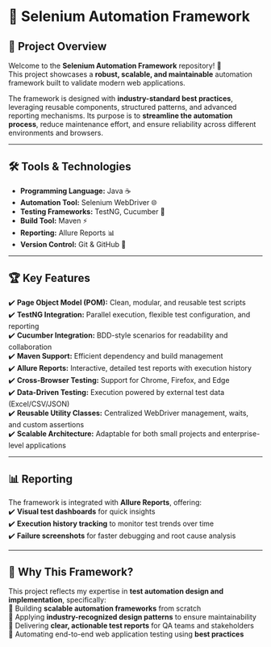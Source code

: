 # 🚀 Selenium Automation Framework

## 📖 Project Overview
Welcome to the **Selenium Automation Framework** repository! 🎯  
This project showcases a **robust, scalable, and maintainable** automation framework built to validate modern web applications.  

The framework is designed with **industry-standard best practices**, leveraging reusable components, structured patterns, and advanced reporting mechanisms. Its purpose is to **streamline the automation process**, reduce maintenance effort, and ensure reliability across different environments and browsers.

---

## 🛠 Tools & Technologies
- **Programming Language:** Java ☕  
- **Automation Tool:** Selenium WebDriver 🌐  
- **Testing Frameworks:** TestNG, Cucumber 🧪  
- **Build Tool:** Maven ⚡  
- **Reporting:** Allure Reports 📊  
- **Version Control:** Git & GitHub 🐙  

---

## 🏆 Key Features
✔️ **Page Object Model (POM):** Clean, modular, and reusable test scripts  
✔️ **TestNG Integration:** Parallel execution, flexible test configuration, and reporting  
✔️ **Cucumber Integration:** BDD-style scenarios for readability and collaboration  
✔️ **Maven Support:** Efficient dependency and build management  
✔️ **Allure Reports:** Interactive, detailed test reports with execution history  
✔️ **Cross-Browser Testing:** Support for Chrome, Firefox, and Edge  
✔️ **Data-Driven Testing:** Execution powered by external test data (Excel/CSV/JSON)  
✔️ **Reusable Utility Classes:** Centralized WebDriver management, waits, and custom assertions  
✔️ **Scalable Architecture:** Adaptable for both small projects and enterprise-level applications  

---

## 📊 Reporting
The framework is integrated with **Allure Reports**, offering:  
✔️ **Visual test dashboards** for quick insights  
✔️ **Execution history tracking** to monitor test trends over time  
✔️ **Failure screenshots** for faster debugging and root cause analysis  

---

## 🎯 Why This Framework?
This project reflects my expertise in **test automation design and implementation**, specifically:  
🔹 Building **scalable automation frameworks** from scratch  
🔹 Applying **industry-recognized design patterns** to ensure maintainability  
🔹 Delivering **clear, actionable test reports** for QA teams and stakeholders  
🔹 Automating end-to-end web application testing using **best practices**  
